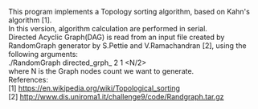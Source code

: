 This program implements a Topology sorting algorithm, based on Kahn's algorithm [1].
<br>
In this version, algorithm calculation are performed in serial.
<br>
Directed Acyclic Graph(DAG) is read from an input file created by RandomGraph generator by S.Pettie and V.Ramachandran [2], using the following arguments:
<br>
./RandomGraph directed_grph_<N> <N> 2 1 <N/2>
<br>
where N is the Graph nodes count we want to generate.
<br>
References:
<br>
[1] https://en.wikipedia.org/wiki/Topological_sorting
<br>
[2] http://www.dis.uniroma1.it/challenge9/code/Randgraph.tar.gz
